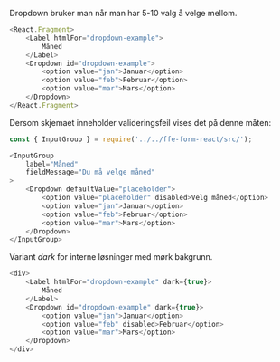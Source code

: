Dropdown bruker man når man har 5-10 valg å velge mellom.

```js
<React.Fragment>
    <Label htmlFor="dropdown-example">
        Måned
    </Label>
    <Dropdown id="dropdown-example">
        <option value="jan">Januar</option>
        <option value="feb">Februar</option>
        <option value="mar">Mars</option>
    </Dropdown>
</React.Fragment>
```

Dersom skjemaet inneholder valideringsfeil vises det på denne måten:

```js
const { InputGroup } = require('../../ffe-form-react/src/');

<InputGroup
    label="Måned"
    fieldMessage="Du må velge måned"
>
    <Dropdown defaultValue="placeholder">
        <option value="placeholder" disabled>Velg måned</option>
        <option value="jan">Januar</option>
        <option value="feb">Februar</option>
        <option value="mar">Mars</option>
    </Dropdown>
</InputGroup>
```

Variant _dark_ for interne løsninger med mørk bakgrunn.

```js { "props": { "className": "sb1ds-example-dark" } }
<div>                
    <Label htmlFor="dropdown-example" dark={true}>
        Måned
    </Label>
    <Dropdown id="dropdown-example" dark={true}>
        <option value="jan">Januar</option>
        <option value="feb" disabled>Februar</option>
        <option value="mar">Mars</option>
    </Dropdown>
</div>

```
